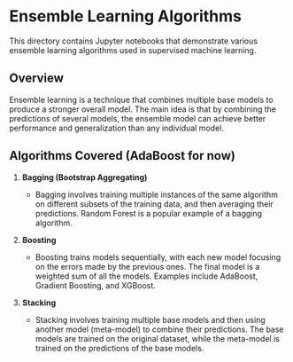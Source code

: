 # Ensemble Learning Algorithms

This directory contains Jupyter notebooks that demonstrate various ensemble learning algorithms used in supervised machine learning.

## Overview

Ensemble learning is a technique that combines multiple base models to produce a stronger overall model. The main idea is that by combining the predictions of several models, the ensemble model can achieve better performance and generalization than any individual model.

## Algorithms Covered (AdaBoost for now)

1. **Bagging (Bootstrap Aggregating)**
    - Bagging involves training multiple instances of the same algorithm on different subsets of the training data, and then averaging their predictions. Random Forest is a popular example of a bagging algorithm.

2. **Boosting**
    - Boosting trains models sequentially, with each new model focusing on the errors made by the previous ones. The final model is a weighted sum of all the models. Examples include AdaBoost, Gradient Boosting, and XGBoost.

3. **Stacking**
    - Stacking involves training multiple base models and then using another model (meta-model) to combine their predictions. The base models are trained on the original dataset, while the meta-model is trained on the predictions of the base models.
